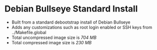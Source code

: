 # Debian Bullseye Standard Install

- Built from a standard debootstrap install of Debian Bullseye
- Adds any customizations such as root login enabled or SSH keys from ../Makefile.global
- Total uncompressed image size is *704 MB*
- Total compressed image size is *230 MB*
